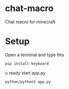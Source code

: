 # chat-macro
Chat macro for minecraft
# Setup
Open a terminal and type this
```bash
pip install keyboard
```
u ready start app.py 
```bash
python/python3 app.py
```
